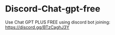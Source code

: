 # Discord-Chat-gpt-free
Use Chat GPT PLUS FREE using discord bot joining: https://discord.gg/BTzCaghJ3Y







                                                                                                                                                              